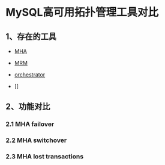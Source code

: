 # MySQL高可用拓扑管理工具对比 

## 1、存在的工具

- [MHA](https://github.com/yoshinorim/mha4mysql-manager)

- [MRM](https://github.com/mariadb-corporation/replication-manager)

- [orchestrator](https://github.com/openark/orchestrator)

- []
 
## 2、功能对比

### 2.1 MHA failover

### 2.2 MHA switchover

### 2.3 MHA lost transactions

